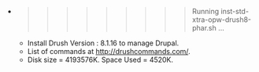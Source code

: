 * >>>>>>>>> Running inst-std-xtra-opw-drush8-phar.sh ...
  * Install  Drush Version : 8.1.16  to manage Drupal.
  * List of commands at http://drushcommands.com/.
  * Disk size = 4193576K. Space Used = 4520K.
